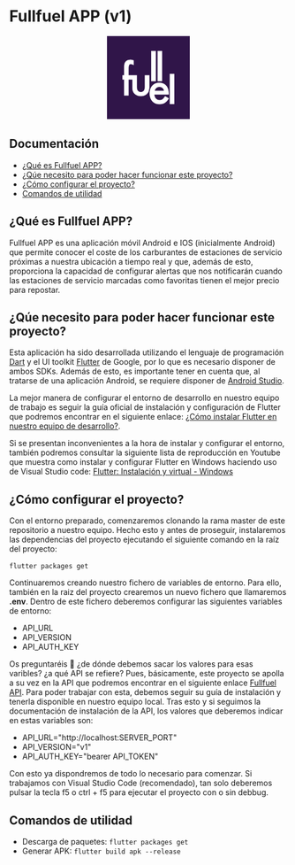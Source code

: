 # Fullfuel APP (v1)

<p align="center">
  <img width="150" alt="Fullfuel" src="lib/assets/icon/fullfuelIcon.png">
</p>

## Documentación
- [¿Qué es Fullfuel APP?](#qué-es-fullfuel-app)
- [¿Qúe necesito para poder hacer funcionar este proyecto?](#qúe-necesito-para-poder-hacer-funcionar-este-proyecto)
- [¿Cómo configurar el proyecto?](#cómo-configurar-el-proyecto)
- [Comandos de utilidad](#comandos-de-utilidad)

## ¿Qué es Fullfuel APP?
Fullfuel APP es una aplicación móvil Android e IOS (inicialmente Android) que permite conocer el coste de los carburantes de estaciones de servicio próximas a nuestra ubicación a tiempo real y que, además de esto, proporciona la capacidad de configurar alertas que nos notificarán cuando las estaciones de servicio marcadas como favoritas tienen el mejor precio para repostar.

## ¿Qúe necesito para poder hacer funcionar este proyecto?
Esta aplicación ha sido desarrollada utilizando el lenguaje de programación [Dart](https://dart.dev/) y el UI toolkit [Flutter](https://flutter.dev/) de Google, por lo que es necesario disponer de ambos SDKs. Además de esto, es importante tener en cuenta que, al tratarse de una aplicación Android, se requiere disponer de [Android Studio](https://developer.android.com/studio).

La mejor manera de configurar el entorno de desarrollo en nuestro equipo de trabajo es seguir la guía oficial de instalación y configuración de Flutter que podremos encontrar en el siguiente enlace: [¿Cómo instalar Flutter en nuestro equipo de desarrollo?](https://esflutter.dev/docs/get-started/install).

Si se presentan inconvenientes a la hora de instalar y configurar el entorno, también podremos consultar la siguiente lista de reproducción en Youtube que muestra como instalar y configurar Flutter en Windows haciendo uso de Visual Studio code: [Flutter: Instalación y virtual - Windows](https://www.youtube.com/playlist?list=PLCKuOXG0bPi1Z9nyvmjP8_J27EiUNCZb3)

## ¿Cómo configurar el proyecto?
Con el entorno preparado, comenzaremos clonando la rama master de este repositorio a nuestro equipo. Hecho esto y antes de proseguir, instalaremos las dependencias del proyecto ejecutando el siguiente comando en la raíz del proyecto:
```
flutter packages get
```

Continuaremos creando nuestro fichero de variables de entorno. Para ello, también en la raiz del proyecto crearemos un nuevo fichero que llamaremos **.env**. Dentro de este fichero deberemos configurar las siguientes variables de entorno:

- API_URL
- API_VERSION
- API_AUTH_KEY

Os preguntaréis 🤔 ¿de dónde debemos sacar los valores para esas varibles? ¿a qué API se refiere? Pues, básicamente, este proyecto se apolla a su vez en la API que podremos encontrar en el siguiente enlace [Fullfuel API](https://github.com/medinamarquezp/full-fuel). Para poder trabajar con esta, debemos seguir su guía de instalación y tenerla disponible en nuestro equipo local. Tras esto y si seguimos la documentación de instalación de la API, los valores que deberemos indicar en estas variables son:

- API_URL="http://localhost:SERVER_PORT"
- API_VERSION="v1"
- API_AUTH_KEY="bearer API_TOKEN"

Con esto ya dispondremos de todo lo necesario para comenzar. Si trabajamos con Visual Studio Code (recomendado), tan solo deberemos pulsar la tecla f5 o ctrl + f5 para ejecutar el proyecto con o sin debbug.

## Comandos de utilidad
- Descarga de paquetes: ```flutter packages get```
- Generar APK: ```flutter build apk --release```